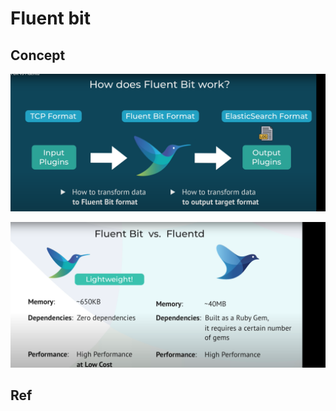 # Fluent bit

## Concept


<p align="center"><img src ="./doc/pic/fluent_bit.png" ></p>


<p align="center"><img src ="./doc/pic/fluentbit_vs_fluentd.png" ></p>


## Ref
